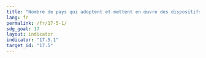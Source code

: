 ```yaml
---
title: "Nombre de pays qui adoptent et mettent en œuvre des dispositifs visant à encourager l’investissement en faveur des pays les moins avancés"
lang: fr
permalink: /fr/17-5-1/
sdg_goal: 17
layout: indicator
indicator: "17.5.1"
target_id: "17.5"
---
```


